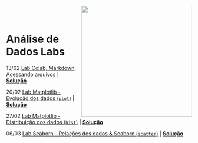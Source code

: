 <img src="http://meusite.mackenzie.br/rogerio/mackenzie_logo/UPM.2_horizontal_vermelho.jpg" width=300, align="right">

<br>
<br>

# Análise de Dados Labs


13/02 [Lab Colab, Markdown, Acessando arquivos](https://colab.research.google.com/github/Rogerio-mack/Analise_de_dados_labs/blob/main/Lab_Colab_Markdown_arquivos.ipynb)
| [**Solução**](https://colab.research.google.com/github/Rogerio-mack/Analise_de_dados_labs/blob/main/Lab_Colab_Markdown_arquivos_solucao.ipynb)

20/02 [Lab Matplotlib - Evolução dos dados (`plot`)](https://colab.research.google.com/github/Rogerio-mack/Analise_de_dados_labs/blob/main/Lab_Matplotlib.ipynb)
| [**Solução**](https://colab.research.google.com/github/Rogerio-mack/Analise_de_dados_labs/blob/main/Lab_Matplotlib_solucao.ipynb)

27/02 [Lab Matplotlib - Distribuição dos dados (`hist`)](https://colab.research.google.com/github/Rogerio-mack/Analise_de_dados_labs/blob/main/Lab_Matplotlib_02.ipynb)
| [**Solução**](https://colab.research.google.com/github/Rogerio-mack/Analise_de_dados_labs/blob/main/Lab_Matplotlib_02_solucao.ipynb)

06/03 [Lab Seaborn - Relações dos dados & Seaborn (`scatter`)](https://colab.research.google.com/github/Rogerio-mack/Analise_de_dados_labs/blob/main/Lab_Seaborn.ipynb)
| [**Solução**](https://colab.research.google.com/github/Rogerio-mack/Analise_de_dados_labs/blob/main/Lab_Seaborn_solucao.ipynb)
